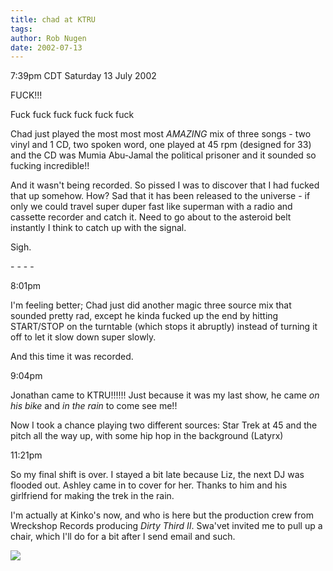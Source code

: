 ```yaml
---
title: chad at KTRU
tags: 
author: Rob Nugen
date: 2002-07-13
---
```


<p class=date>7:39pm CDT Saturday 13 July 2002</p>

<p>FUCK!!!</p>

<p>Fuck fuck fuck fuck fuck fuck</p>

<p>Chad just played the most most most <em>AMAZING</em> mix of three
songs - two vinyl and 1 CD, two spoken word, one played at 45 rpm
(designed for 33) and the CD was Mumia Abu-Jamal the political
prisoner and it sounded so fucking incredible!!</p>

<p>And it wasn't being recorded.  So pissed I was to discover that I
had fucked that up somehow.  How?  Sad that it has been released to
the universe - if only we could travel super duper fast like superman
with a radio and cassette recorder and catch it.  Need to go about to
the asteroid belt instantly I think to catch up with the signal.</p>

<p>Sigh.</p>

<p>- - - -</p>

<p class=date>8:01pm</p>

<p>I'm feeling better; Chad just did another magic three source mix
that sounded pretty rad, except he kinda fucked up the end by hitting
START/STOP on the turntable (which stops it abruptly) instead of
turning it off to let it slow down super slowly.</p>

<p>And this time it was recorded.</p>

<p class=date>9:04pm</p>

<p>Jonathan came to KTRU!!!!!!  Just because it was my last show, he
came <em>on his bike</em> and <em>in the rain</em> to come see me!!</p>

<p>Now I took a chance playing two different sources: Star Trek at 45
and the pitch all the way up, with some hip hop in the background
(Latyrx)</p>

<p class=date>11:21pm</p>

<p>So my final shift is over.  I stayed a bit late because Liz, the
next DJ was flooded out.  Ashley came in to cover for her.  Thanks to
him and his girlfriend for making the trek in the rain.</p>

<p>I'm actually at Kinko's now, and who is here but the production
crew from Wreckshop Records producing <em>Dirty Third II</em>.
Swa'vet invited me to pull up a chair, which I'll do for a bit after I
send email and such.</p>

<p><img src="/images/rob/wL-ROB.gif"/></p>
